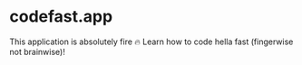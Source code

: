 # codefast.app
This application is absolutely fire 🔥
Learn how to code hella fast (fingerwise not brainwise)!
